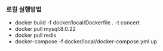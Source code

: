 ### 로컬 실행방법
- docker build -f docker/local/Dockerfile . -t concert
- docker pull mysql:8.0.22
- docker pull redis
- docker-compose -f docker/local/docker-compose.yml up
